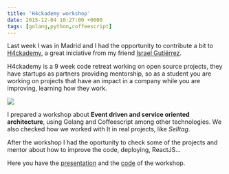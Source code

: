 ```yaml
---
title: 'H4ckademy workshop'
date: 2015-12-04 10:27:00 +0000
tags: [golang,python,coffeescript]
---
```

Last week I was in Madrid and I had the opportunity to contribute a bit to [H4ckademy][h4ckademy], a great iniciative from my friend [Israel Gutiérrez][isra].

H4ckademy is a 9 week code retreat working on open source projects, they have startups as partners providing mentorship, so as a student you are working on projects that have an impact in a company while you are improving, learning how they work.

![](/content/images/2015/12/h4ckademy.jpg)

I prepared a workshop about **Event driven and service oriented architecture**, using Golang and Coffeescript among other technologies. We also checked how we worked with It in real projects, like *Selltag*.

After the workshop I had the oportunity to check some of the projects and mentor about how to improve the code, deploying, ReactJS...

Here you have the [presentation][presentation] and the [code][gh] of the workshop.

[h4ckademy]: http://www.h4ckademy.com/
[isra]: https://twitter.com/gootyfer
[gh]: https://github.com/javaguirre/h4ckademy-workshop
[presentation]: http://javaguirre.github.io/h4ckademy-workshop/presentation/#1

